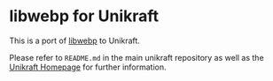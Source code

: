 # libwebp for Unikraft

This is a port of [libwebp](https://developers.google.com/speed/webp) to Unikraft.

Please refer to `README.md` in the main unikraft repository as well as the [Unikraft Homepage](https://unikraft.org/) for further information.
